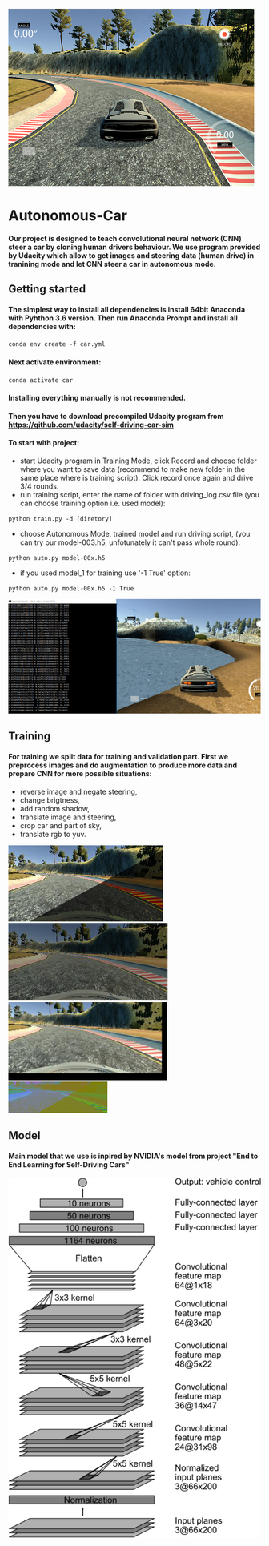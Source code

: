 ![My image](https://github.com/kamilbizon/Content/blob/master/auto.png)

# Autonomous-Car
#### Our project is designed to teach convolutional neural network (CNN) steer a car by cloning human drivers behaviour. We use program provided by Udacity which allow to get images and steering data (human drive) in tranining mode and let CNN steer a car in autonomous mode.


## Getting started
#### The simplest way to install all dependencies is install 64bit Anaconda with Pyhthon 3.6 version. Then run Anaconda Prompt and install all dependencies with:  
```
conda env create -f car.yml
```
#### Next activate environment:
```
conda activate car
```
#### Installing everything manually is not recommended.
#### Then you have to download precompiled Udacity program from https://github.com/udacity/self-driving-car-sim
#### To start with project:
- start Udacity program in Training Mode, click Record and choose folder where you want to save data (recommend to make new folder in the same place where is training script). Click record once again and drive 3/4 rounds.
- run training script, enter the name of folder with driving_log.csv file (you can choose training option i.e. used model):
```
python train.py -d [diretory]
```
- choose Autonomous Mode, trained model and run driving script, (you can try our model-003.h5, unfotunately it can't pass whole round):
```
python auto.py model-00x.h5
```
- if you used model_1 for training use '-1 True' option:
```
python auto.py model-00x.h5 -1 True
```
![My image](https://github.com/kamilbizon/Content/blob/master/drive.png)

## Training
#### For training we split data for training and validation part. First we preprocess images and do augmentation to produce more data and prepare CNN for more possible situations:
- reverse image and negate steering,
- change brigtness,
- add random shadow,
- translate image and steering,
- crop car and part of sky,
- translate rgb to yuv.

![My image](https://github.com/kamilbizon/Content/blob/master/shadow.png)
![My image](https://github.com/kamilbizon/Content/blob/master/brightness1.png)
![My image](https://github.com/kamilbizon/Content/blob/master/translate.png)
![My image](https://github.com/kamilbizon/Content/blob/master/yuv.png)
## Model
#### Main model that we use is inpired by NVIDIA's model from project "End to End Learning for Self-Driving Cars"
![My image](https://github.com/kamilbizon/Content/blob/master/NVIDIA_model.png)
